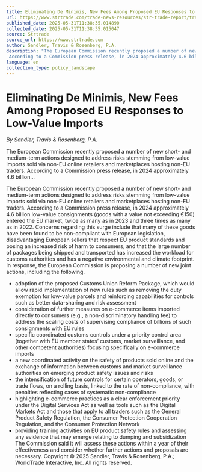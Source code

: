 ```yaml
---
title: Eliminating De Minimis, New Fees Among Proposed EU Responses to Low-Value Imports
url: https://www.strtrade.com/trade-news-resources/str-trade-report/trade-report/february/eliminating-de-minimis-new-fees-among-proposed-eu-responses-to-low-value-imports
published_date: 2025-05-31T11:38:35.014890
collected_date: 2025-05-31T11:38:35.015047
source: Strtrade
source_url: https://www.strtrade.com
author: Sandler, Travis & Rosenberg, P.A.
description: "The European Commission recently proposed a number of new short- and medium-term actions designed to address risks stemming from low-value imports sold via non-EU online retailers and marketplaces hosting non-EU traders. 
 According to a Commission press release, in 2024 approximately 4.6 billion..."
language: en
collection_type: policy_landscape
---
```


# Eliminating De Minimis, New Fees Among Proposed EU Responses to Low-Value Imports

*By Sandler, Travis & Rosenberg, P.A.*

The European Commission recently proposed a number of new short- and medium-term actions designed to address risks stemming from low-value imports sold via non-EU online retailers and marketplaces hosting non-EU traders. 
 According to a Commission press release, in 2024 approximately 4.6 billion...

The European Commission recently proposed a number of new short- and medium-term actions designed to address risks stemming from low-value imports sold via non-EU online retailers and marketplaces hosting non-EU traders. 
 According to a Commission press release, in 2024 approximately 4.6 billion low-value consignments (goods with a value not exceeding €150) entered the EU market, twice as many as in 2023 and three times as many as in 2022. Concerns regarding this surge include that many of these goods have been found to be non-compliant with European legislation, disadvantaging European sellers that respect EU product standards and posing an increased risk of harm to consumers, and that the large number of packages being shipped and transported has increased the workload for customs authorities and has a negative environmental and climate footprint. 
 In response, the European Commission is proposing a number of new joint actions, including the following. 
 - adoption of the proposed Customs Union Reform Package, which would allow rapid implementation of new rules such as removing the duty exemption for low-value parcels and reinforcing capabilities for controls such as better data-sharing and risk assessment 
 - consideration of further measures on e-commerce items imported directly to consumers (e.g., a non-discriminatory handling fee) to address the scaling costs of supervising compliance of billions of such consignments with EU rules 
 - specific coordinated customs controls under a priority control area (together with EU member states’ customs, market surveillance, and other competent authorities) focusing specifically on e-commerce imports 
 - a new coordinated activity on the safety of products sold online and the exchange of information between customs and market surveillance authorities on emerging product safety issues and risks 
 - the intensification of future controls for certain operators, goods, or trade flows, on a rolling basis, linked to the rate of non-compliance, with penalties reflecting cases of systematic non-compliance 
 - highlighting e-commerce practices as a clear enforcement priority under the Digital Services Act as well as tools such as the Digital Markets Act and those that apply to all traders such as the General Product Safety Regulation, the Consumer Protection Cooperation Regulation, and the Consumer Protection Network 
 - providing training activities on EU product safety rules and assessing any evidence that may emerge relating to dumping and subsidization 
 The Commission said it will assess these actions within a year of their effectiveness and consider whether further actions and proposals are necessary. 
 Copyright © 2025 Sandler, Travis &amp; Rosenberg, P.A.; WorldTrade Interactive, Inc. All rights reserved.